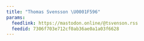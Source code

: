 ```yaml
---
title: "Thomas Svensson \U0001F596"
params:
  feedlink: https://mastodon.online/@tsvenson.rss
  feedid: 7306f703e712cf0ab36ae0a1a03f6628
---
```

